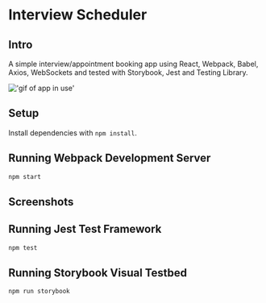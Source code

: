 # Interview Scheduler

## Intro
A simple interview/appointment booking app using React, Webpack, Babel, Axios, WebSockets and tested with Storybook, Jest and Testing Library.

!['gif of app in use'](https://media.giphy.com/media/Z1CTmhnFDNXAgP98Gm/giphy.gif)

## Setup

Install dependencies with `npm install`.

## Running Webpack Development Server

```sh
npm start
```

## Screenshots


## Running Jest Test Framework

```sh
npm test
```

## Running Storybook Visual Testbed

```sh
npm run storybook
```
